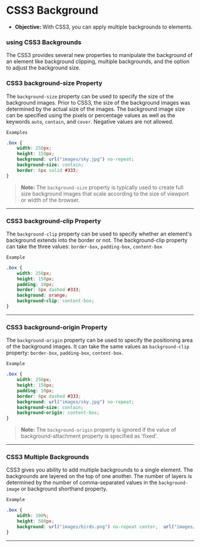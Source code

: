 # CSS3 Background
- **Objective:** With CSS3, you can apply multiple backgrounds to elements.

### using CSS3 Backgrounds
The CSS3 provides several new properties to manipulate the background of an element like background clipping, multiple backgrounds, and the option to adjust the background size.

### CSS3 background-size Property
The `background-size` property can be used to specify the size of the background images.  Prior to CSS3, the size of the background images was determined by the actual size of the images. The background image size can be specified using the pixels or percentage values as well as the keywords `auto`, `contain`, and `cover`. Negative values are not allowed.

`Examples`
```css
.box {
    width: 250px;
    height: 150px;
    background: url("images/sky.jpg") no-repeat;
    background-size: contain;
    border: 6px solid #333;
}
```
> **Note:** The `background-size` property is typically used to create full size background images that scale according to the size of viewport or width of the browser.

---
### CSS3 background-clip Property
The `background-clip` property can be used to specify whether an element's background extends into the border or not. The background-clip property can take the three values: `border-box`, `padding-box`, `content-box`

`Example`
```css
.box {
    width: 250px;
    height: 150px;
    padding: 10px;
    border: 6px dashed #333;
    background: orange;
    background-clip: content-box;
}
```
---
### CSS3 background-origin Property
The `background-origin` property can be used to specify the positioning area of the background images. It can take the same values as `background-clip` property: `border-box`, `padding-box`, `content-box`.

`Example`
```css
.box {
    width: 250px;
    height: 150px;
    padding: 10px;
    border: 6px dashed #333;
    background: url("images/sky.jpg") no-repeat;
    background-size: contain;
    background-origin: content-box;
}
```

>**Note:** The `background-origin` property is ignored if the value of background-attachment property is specified as 'fixed'.

---
### CSS3 Multiple Backgrounds
CSS3 gives you ability to add multiple backgrounds to a single element. The backgrounds are layered on the top of one another. The number of layers is determined by the number of comma-separated values in the `background-image` or background shorthand property.

`Example`
```css
.box {
    width: 100%;
    height: 500px;
    background: url("images/birds.png") no-repeat center,  url("images/clouds.png")  no-repeat center, lightblue;
}
```
---